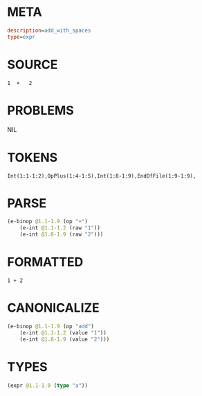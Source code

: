 # META
~~~ini
description=add_with_spaces
type=expr
~~~
# SOURCE
~~~roc
1  +   2
~~~
# PROBLEMS
NIL
# TOKENS
~~~zig
Int(1:1-1:2),OpPlus(1:4-1:5),Int(1:8-1:9),EndOfFile(1:9-1:9),
~~~
# PARSE
~~~clojure
(e-binop @1.1-1.9 (op "+")
	(e-int @1.1-1.2 (raw "1"))
	(e-int @1.8-1.9 (raw "2")))
~~~
# FORMATTED
~~~roc
1 + 2
~~~
# CANONICALIZE
~~~clojure
(e-binop @1.1-1.9 (op "add")
	(e-int @1.1-1.2 (value "1"))
	(e-int @1.8-1.9 (value "2")))
~~~
# TYPES
~~~clojure
(expr @1.1-1.9 (type "a"))
~~~
